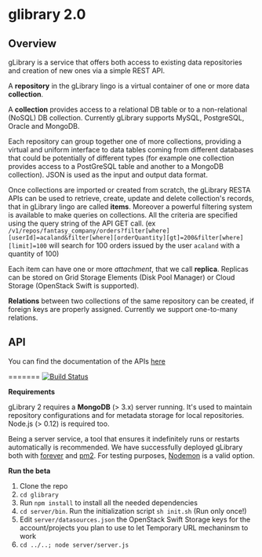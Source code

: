 # glibrary 2.0

## Overview

gLibrary is a service that offers both access to existing data repositories and creation of new ones via a simple REST API.

A **repository** in the gLibrary lingo is a virtual container of one or more data **collection**.

A **collection** provides access to a relational DB table or to a non-relational (NoSQL) DB collection. Currently gLibrary supports MySQL, PostgreSQL, Oracle and MongoDB.

Each repository can group together one of more collections, providing a virtual and uniform interface to data tables coming from different databases that could be potentially of different types (for example one collection provides access to a PostGreSQL table and another to a MongoDB collection). JSON is used as the input and output data format.

Once collections are imported or created from scratch, the gLibrary RESTA APIs can be used to retrieve, create, update and delete collection's records, that in gLibrary lingo are called **items**. Moreover a powerful filtering system is available to make queries on collections. All the criteria are specified using the query string of the API GET call. (ex `/v1/repos/fantasy_company/orders?filter[where][userId]=acaland&filter[where][orderQuantity][gt]=200&filter[where][limit]=100` will search for 100 orders issued by the user `acaland` with a quantity of 100)

Each item can have one or more *attachment*, that we call **replica**. Replicas can be stored on Grid Storage Elements (Disk Pool Manager) or Cloud Storage (OpenStack Swift is supported).

**Relations** between two collections of the same repository can be created, if foreign keys are properly assigned. Currently we support one-to-many relations.

## API

You can find the documentation of the APIs [here](https://github.com/csgf/glibrary/blob/master/docs/glibrary2.md)



=======
[![Build Status](https://travis-ci.org/antoniodimariano/gLibrary2.0.svg?branch=master)](https://travis-ci.org/antoniodimariano/gLibrary2.0)

**Requirements**

gLibrary 2 requires a **MongoDB** (> 3.x) server running. It's used to maintain repository configurations and for metadata storage for local repositories. Node.js (> 0.12) is required too.

Being a server service, a tool that ensures it indefinitely runs or restarts automatically is recommended. We have successfully deployed gLibrary both with [forever](https://github.com/foreverjs/forever) and [pm2](https://github.com/Unitech/pm2). For testing purposes, [Nodemon](https://github.com/remy/nodemon) is a valid option.

**Run the beta**

1. Clone the repo
2. `cd glibrary`
3. Run `npm install` to install all the needed dependencies
4. `cd server/bin`. Run the initialization script `sh init.sh` (Run only once!)
5. Edit `server/datasources.json` the OpenStack Swift Storage keys for the account/projects you plan to use to let Temporary URL mechaninsm to work
5. `cd ../..; node server/server.js`
